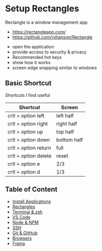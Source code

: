 # Setup Rectangles

Rectangle is a window management app.

- https://rectangleapp.com/
- https://github.com/rxhanson/Rectangle

* open the application
* provide access to security & privacy
* Recommended hot keys
* show how it works
* screen edge snapping similar to windows

## Basic Shortcut

Shortcuts I find useful

| Shortcut             | Screen      |
| -------------------- | ----------- |
| crtl + option left   | left half   |
| crtl + option right  | right half  |
| crtl + option up     | top half    |
| crtl + option down   | bottom half |
| crtl + option return | full        |
| crtl + option delete | reset       |
| crtl + option e      | 2/3         |
| crtl + option d      | 1/3         |

## Table of Content

- [Install Applications](02-install-and-setup.md)
- [Rectangles](03-rectangles.md)
- [Terminal & zsh](04-setup-terminal-zsh.md)
- [VS Code](05-vscode.md)
- [Node & NPM](06-node-npm.md)
- [SSH](07-ssh.md)
- [Git & GitHub](08-git-setup.md)
- [Browsers](09-browsers.md)
- [Figma](10-figma.md)
